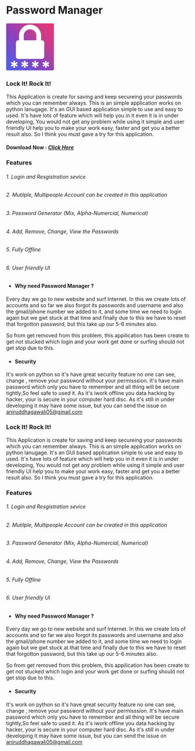 
# Password Manager
[<img src="https://github.com/AniruddhaGawali/Password-Manager/blob/master/data/img/PicsArt_10-18-12.32.10.png" width="130">](PicsArt_10-18-12.32.10.png) 


### Lock It! Rock It!
This Application is create for saving and keep secureing your passwords which you can remember always. This is an simple application works on python lanugage. It's an GUI based application simple to use and easy to used. It's have lots of feature which will help you in it even it is in under developing, You would not get any problem while using it simple and user friendly UI help you to make your work easy, faster and get you a better result also. So I think you must gave a try for this application.

#### Download Now : *[Click Here](https://github.com/AniruddhaGawali/Password-Manager/raw/master/Passwors_Manager_setup.exe)*


###  Features
######  1. Login and Resgistration sevice
######  2. Mutilple, Multipeople Account can be created in this application
######  3. Password Generator (Mix, Alpha-Numercial, Numerical)
######  4. Add, Remove, Change, View the Passwords
######  5. Fully Offline
######  6. User friendly UI 





- #### Why need Password Manager ?
Every day we go to new website and surf Internet. In this we create lots of accounts and so far we also forgot its passwords and username and also the gmail/phone number we added to it, and some time we need to login again but we gwt stuck at that time and finally due to this we have to reset that forgotton password, but this take up our 5-6 minutes also.

So from get removed from this problem, this appilication has been create to get not stucked which login and your work get done or surfing should not get stop due to this.

- #### Security 
It's work on python so it's have great security feature no one can see, change , remove your password without your permisssion.
It's have main password which only you have to remember and all thing will be secure tightly,So feel safe to used it.
As it's iwork offline you data hacking by hacker, your is secure in your computer hard disc.
As it's still in under developing it may have some issue, but you can send the issue on aniruddhagawali05@gmail.com 


















### Lock It! Rock It!
This Application is create for saving and keep secureing your passwords which you can remember always. This is an simple application works on python lanugage. It's an GUI based application simple to use and easy to used. It's have lots of feature which will help you in it even it is in under developing, You would not get any problem while using it simple and user friendly UI help you to make your work easy, faster and get you a better result also. So I think you must gave a try for this application.


###  Features
######  1. Login and Resgistration sevice
######  2. Mutilple, Multipeople Account can be created in this application
######  3. Password Generator (Mix, Alpha-Numercial, Numerical)
######  4. Add, Remove, Change, View the Passwords
######  5. Fully Offline
######  6. User friendly UI 



- #### Why need Password Manager ?
Every day we go to new website and surf Internet. In this we create lots of accounts and so far we also forgot its passwords and username and also the gmail/phone number we added to it, and some time we need to login again but we gwt stuck at that time and finally due to this we have to reset that forgotton password, but this take up our 5-6 minutes also.

So from get removed from this problem, this appilication has been create to get not stucked which login and your work get done or surfing should not get stop due to this.

- #### Security 
It's work on python so it's have great security feature no one can see, change , remove your password without your permisssion.
It's have main password which only you have to remember and all thing will be secure tightly,So feel safe to used it.
As it's iwork offline you data hacking by hacker, your is secure in your computer hard disc.
As it's still in under developing it may have some issue, but you can send the issue on aniruddhagawali05@gmail.com 
















